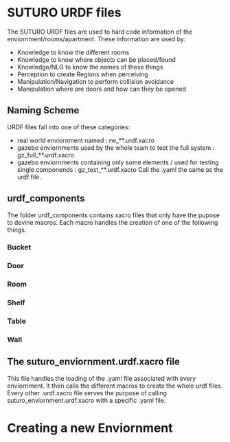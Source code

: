 # SUTURO URDF files
The SUTURO URDF files are used to hard code information of the enviornment/rooms/apartment. These information are used by:
 + Knowledge to know the different rooms
 + Knowledge to know where objects can be placed/found
 + Knowledge/NLG to know the names of these things
 + Perception to create Regions when perceiving
 + Manipulation/Navigation to perform collision avoidance
 + Manipulation where are doors and how can they be opened

## Naming Scheme
URDF files fall into one of these categories:
 + real world enviornment named : rw\_**.urdf.xacro
 + gazebo enviornments used by the whole team to test the full system : gz\_full\_**.urdf.xacro
 + gazebo enviornments containing only some elements / used for testing single componends : gz\_test\_**.urdf.xacro
Call the .yaml the same as the urdf file.

## urdf_components
The folder urdf\_components contains xacro files that only have the pupose to devine macros. Each macro handles the creation of one of the following things.

### Bucket

### Door

### Room

### Shelf

### Table

### Wall

## The suturo_enviornment.urdf.xacro file
This file handles the loading of the .yaml file associated with every enviornment. It then calls the different macros to create the whole urdf files.
Every other .urdf.xacro file serves the purpose of calling suturo_enviornment.urdf.xacro with a specific .yaml file.



# Creating a new Enviornment
